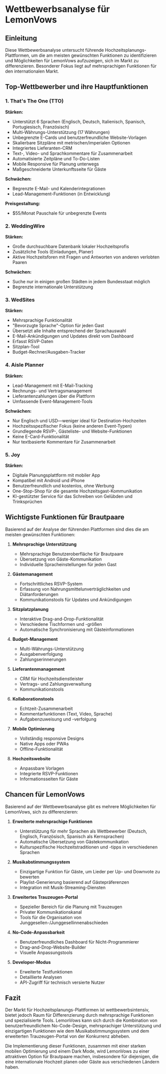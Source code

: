 # Wettbewerbsanalyse für LemonVows

## Einleitung

Diese Wettbewerbsanalyse untersucht führende Hochzeitsplanungs-Plattformen, um die am meisten gewünschten Funktionen zu identifizieren und Möglichkeiten für LemonVows aufzuzeigen, sich im Markt zu differenzieren. Besonderer Fokus liegt auf mehrsprachigen Funktionen für den internationalen Markt.

## Top-Wettbewerber und ihre Hauptfunktionen

### 1. That's The One (TTO)

**Stärken:**
- Unterstützt 6 Sprachen (Englisch, Deutsch, Italienisch, Spanisch, Portugiesisch, Französisch)
- Multi-Währungs-Unterstützung (17 Währungen)
- Unbegrenzte E-Cards und benutzerfreundliche Website-Vorlagen
- Skalierbare Sitzpläne mit metrischen/imperialen Optionen
- Integriertes Lieferanten-CRM
- Text-, Video- und Sprachkommentare für Zusammenarbeit
- Automatisierte Zeitpläne und To-Do-Listen
- Mobile Responsive für Planung unterwegs
- Maßgeschneiderte Unterkunftsseite für Gäste

**Schwächen:**
- Begrenzte E-Mail- und Kalenderintegrationen
- Lead-Management-Funktionen (in Entwicklung)

**Preisgestaltung:**
- $55/Monat Pauschale für unbegrenzte Events

### 2. WeddingWire

**Stärken:**
- Große durchsuchbare Datenbank lokaler Hochzeitsprofis
- Zusätzliche Tools (Einladungen, Planer)
- Aktive Hochzeitsforen mit Fragen und Antworten von anderen verlobten Paaren

**Schwächen:**
- Suche nur in einigen großen Städten in jedem Bundesstaat möglich
- Begrenzte internationale Unterstützung

### 3. WedSites

**Stärken:**
- Mehrsprachige Funktionalität
- "Bevorzugte Sprache"-Option für jeden Gast
- Übersetzt alle Inhalte entsprechend der Sprachauswahl
- E-Mail-Ankündigungen und Updates direkt vom Dashboard
- Erfasst RSVP-Daten
- Sitzplan-Tool
- Budget-Rechner/Ausgaben-Tracker

### 4. Aisle Planner

**Stärken:**
- Lead-Management mit E-Mail-Tracking
- Rechnungs- und Vertragsmanagement
- Lieferantenzahlungen über die Plattform
- Umfassende Event-Management-Tools

**Schwächen:**
- Nur Englisch und USD—weniger ideal für Destination-Hochzeiten
- Hochzeitsspezifischer Fokus (keine anderen Event-Typen)
- Grundlegende RSVP-, Gästeliste- und Website-Funktionen
- Keine E-Card-Funktionalität
- Nur textbasierte Kommentare für Zusammenarbeit

### 5. Joy

**Stärken:**
- Digitale Planungsplattform mit mobiler App
- Kompatibel mit Android und iPhone
- Benutzerfreundlich und kostenlos, ohne Werbung
- One-Stop-Shop für die gesamte Hochzeitsgast-Kommunikation
- KI-gestützter Service für das Schreiben von Gelübden und Trinksprüchen

## Wichtigste Funktionen für Brautpaare

Basierend auf der Analyse der führenden Plattformen sind dies die am meisten gewünschten Funktionen:

1. **Mehrsprachige Unterstützung**
   - Mehrsprachige Benutzeroberfläche für Brautpaare
   - Übersetzung von Gäste-Kommunikation
   - Individuelle Spracheinstellungen für jeden Gast

2. **Gästemanagement**
   - Fortschrittliches RSVP-System
   - Erfassung von Nahrungsmittelunverträglichkeiten und Diätanforderungen
   - Kommunikationstools für Updates und Ankündigungen

3. **Sitzplatzplanung**
   - Interaktive Drag-and-Drop-Funktionalität
   - Verschiedene Tischformen und -größen
   - Automatische Synchronisierung mit Gästeinformationen

4. **Budget-Management**
   - Multi-Währungs-Unterstützung
   - Ausgabenverfolgung
   - Zahlungserinnerungen

5. **Lieferantenmanagement**
   - CRM für Hochzeitsdienstleister
   - Vertrags- und Zahlungsverwaltung
   - Kommunikationstools

6. **Kollaborationstools**
   - Echtzeit-Zusammenarbeit
   - Kommentarfunktionen (Text, Video, Sprache)
   - Aufgabenzuweisung und -verfolgung

7. **Mobile Optimierung**
   - Vollständig responsive Designs
   - Native Apps oder PWAs
   - Offline-Funktionalität

8. **Hochzeitswebsite**
   - Anpassbare Vorlagen
   - Integrierte RSVP-Funktionen
   - Informationsseiten für Gäste

## Chancen für LemonVows

Basierend auf der Wettbewerbsanalyse gibt es mehrere Möglichkeiten für LemonVows, sich zu differenzieren:

1. **Erweiterte mehrsprachige Funktionen**
   - Unterstützung für mehr Sprachen als Wettbewerber (Deutsch, Englisch, Französisch, Spanisch als Kernsprachen)
   - Automatische Übersetzung von Gästekommunikation
   - Kulturspezifische Hochzeitstraditionen und -tipps in verschiedenen Sprachen

2. **Musikabstimmungssystem**
   - Einzigartige Funktion für Gäste, um Lieder per Up- und Downvote zu bewerten
   - Playlist-Generierung basierend auf Gästepräferenzen
   - Integration mit Musik-Streaming-Diensten

3. **Erweitertes Trauzeugen-Portal**
   - Spezieller Bereich für die Planung mit Trauzeugen
   - Privater Kommunikationskanal
   - Tools für die Organisation von Junggesellen-/Junggesellinnenabschieden

4. **No-Code-Anpassbarkeit**
   - Benutzerfreundliches Dashboard für Nicht-Programmierer
   - Drag-and-Drop-Website-Builder
   - Visuelle Anpassungstools

5. **Developer-Modus**
   - Erweiterte Testfunktionen
   - Detaillierte Analysen
   - API-Zugriff für technisch versierte Nutzer

## Fazit

Der Markt für Hochzeitsplanungs-Plattformen ist wettbewerbsintensiv, bietet jedoch Raum für Differenzierung durch mehrsprachige Funktionen und spezialisierte Tools. LemonVows kann sich durch die Kombination von benutzerfreundlichem No-Code-Design, mehrsprachiger Unterstützung und einzigartigen Funktionen wie dem Musikabstimmungssystem und dem erweiterten Trauzeugen-Portal von der Konkurrenz abheben.

Die Implementierung dieser Funktionen, zusammen mit einer starken mobilen Optimierung und einem Dark Mode, wird LemonVows zu einer attraktiven Option für Brautpaare machen, insbesondere für diejenigen, die eine internationale Hochzeit planen oder Gäste aus verschiedenen Ländern haben.
